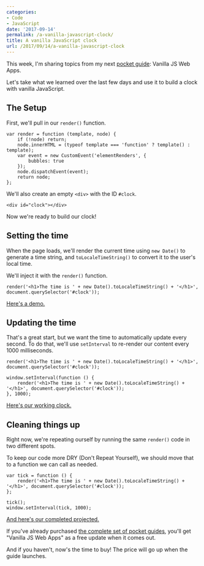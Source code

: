 ```yaml
---
categories:
- Code
- JavaScript
date: '2017-09-14'
permalink: /a-vanilla-javascript-clock/
title: A vanilla JavaScript clock
url: /2017/09/14/a-vanilla-javascript-clock
---
```


This week, I'm sharing topics from my next [pocket guide](https://gomakethings.com): Vanilla JS Web Apps.

Let's take what we learned over the last few days and use it to build a clock with vanilla JavaScript.

## The Setup

First, we'll pull in our `render()` function.

```lang-js
var render = function (template, node) {
    if (!node) return;
    node.innerHTML = (typeof template === 'function' ? template() : template);
    var event = new CustomEvent('elementRenders', {
        bubbles: true
    });
    node.dispatchEvent(event);
    return node;
};
```

We'll also create an empty `<div>` with the ID `#clock`.

```lang-html
<div id="clock"></div>
```

Now we're ready to build our clock!

## Setting the time

When the page loads, we'll render the current time using `new Date()` to generate a time string, and `toLocaleTimeString()` to convert it to the user's local time.

We'll inject it with the `render()` function.

```lang-js
render('<h1>The time is ' + new Date().toLocaleTimeString() + '</h1>', document.querySelector('#clock'));
```

[Here's a demo.](https://jsfiddle.net/cferdinandi/r18nLqob/)

## Updating the time

That's a great start, but we want the time to automatically update every second. To do that, we'll use `setInterval` to re-render our content every 1000 milliseconds.

```lang-js
render('<h1>The time is ' + new Date().toLocaleTimeString() + '</h1>', document.querySelector('#clock'));

window.setInterval(function () {
	render('<h1>The time is ' + new Date().toLocaleTimeString() + '</h1>', document.querySelector('#clock'));
}, 1000);
```

[Here's our working clock.](https://jsfiddle.net/cferdinandi/r18nLqob/1/)

## Cleaning things up

Right now, we're repeating ourself by running the same `render()` code in two different spots.

To keep our code more DRY (Don't Repeat Yourself), we should move that to a function we can call as needed.

```lang-js
var tick = function () {
	render('<h1>The time is ' + new Date().toLocaleTimeString() + '</h1>', document.querySelector('#clock'));
};

tick();
window.setInterval(tick, 1000);
```

[And here's our completed projected.](https://jsfiddle.net/cferdinandi/r18nLqob/2/)

If you've already purchased [the complete set of pocket guides](https://gomakethings.com/guides/complete-set/), you'll get "Vanilla JS Web Apps" as a free update when it comes out.

And if you haven't, now's the time to buy! The price will go up when the guide launches.
